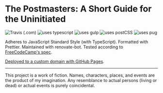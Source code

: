 # The Postmasters: A Short Guide for the Uninitiated

![Travis (.com)](https://img.shields.io/travis/com/k4y4k/tribute-page?logo=travis&logoColor=white&style=for-the-badge)
![uses typescript](https://img.shields.io/static/v1?label=uses&message=typescript&color=blue&logo=typescript&logoColor=white&style=for-the-badge)
![uses gulp](https://img.shields.io/static/v1?label=uses&message=gulp&color=blue&logo=gulp&logoColor=white&style=for-the-badge)
![uses postCSS](https://img.shields.io/static/v1?label=uses&message=postCSS&color=blue&logo=postCSS&logoColor=white&style=for-the-badge)
![uses pug](https://img.shields.io/static/v1?label=uses&message=pug&color=blue&logo=pug&logoColor=white&style=for-the-badge)

Adheres to JavaScript Standard Style (with TypeScript).
Formatted with Prettier.
Maintained with renovate-bot.
Tested according to [FreeCodeCamp's spec](https://www.freecodecamp.org/learn/responsive-web-design/responsive-web-design-projects/build-a-tribute-page).

[Deployed to a custom domain with GitHub Pages](https://tribute-page.kayak.rocks).

---

This project is a work of fiction. Names, characters, places, and events are the product of my imagination. Any resemblance to actual persons (living or dead) or actual events is purely coincidental.
